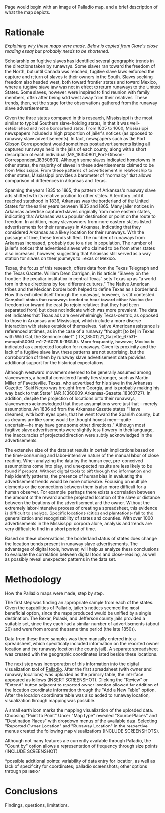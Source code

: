 Page would begin with an image of Palladio map, and a brief description of what the map depicts.

# Rationale

*Explaining why these maps were made. Below is copied from Clare's close reading essay but probably needs to be shortened.*

Scholarship on fugitive slaves has identified several geographic trends in the directions taken by runaways. Some slaves ran toward the freedom of the North, but until Canada was reached, fugitive slave laws enforced the capture and return of slaves to their owners in the South. Slaves seeking freedom also headed west, both toward frontier states and toward Mexico, where a fugitive slave law was not in effect to return runaways to the United States. Some slaves, however, were inspired to find reunion with family members, often after being sold west away from their relatives. These trends, then, set the stage for the observations gathered from the runaway slave advertisements.

Given the three states compared in this research, Mississippi is the most similar to typical Southern slave-holding states, in that it was well-established and not a borderland state. From 1835 to 1860, Mississippi newspapers included a high proportion of jailer's notices (as opposed to runaway slave advertisements). In fact, newspapers such as the Port Gibson Correspondent would sometimes post advertisements listing all captured runaways held in the jails of each county, along with a short description of each individual (MS_18350801_Port-Gibson-Correspondent_18350801). Although some slaves indicated hometowns in other states, the majority of slaves in these advertisements claimed to be from Mississippi. From these patterns of advertisement in relationship to other states,  Mississippi provides a barometer of “normalcy” that allows comparison of differences in Arkansas and Texas.

Spanning the years 1835 to 1865, the pattern of Arkansas's runaway slave ads shifted with its relative position to other states. A territory until it reached statehood in 1836, Arkansas was the borderland of the United States for the earlier years between 1835 and 1865. Many jailer notices in Arkansas advertise captured slaves originally from more eastern states, indicating that Arkansas was a popular destination or point on the route to freedom. In addition, many slaveowners from more eastern states listed advertisements for their runaways in Arkansas, indicating that they considered Arkansas as a likely location for their runaways.  With the passage of time, these trends shifted. The number of runaways from Arkansas increased, probably due to a rise in population.  The number of jailer's notices that advertised slaves who claimed to be from other states also increased, however, suggesting that Arkansas still served as a way station for slaves on their journeys to Texas or Mexico.

Texas, the focus of this research, offers data from the Texas Telegraph and the Texas Gazette. William Dean Carrigan, in his article “Slavery on the frontier: the peculiar institution in central Texas” sets Texas up as “a world torn in three directions by four different cultures.” The Native American tribes and the Mexican border both helped to define Texas as a borderland. How this exhibited itself through the runaways, however, is still contested. Campbell states that runaways tended to head toward either Mexico (for freedom) or toward the east (to rejoin relatives that they had been separated from) but does not indicate which was more prevalent. The data set indicates that Texas ads are overwhelmingly Texas-centric, as opposed to those in Arkansas and Mississippi, which include a more diverse interaction with states outside of themselves. Native American assistance is referenced at times,  as in the case of a runaway “thought [to be] in Texas with Wild Cat, the Seminole chief” ( TX_18501221_Gazette_67531-metapth80961-m1-7-6078.5-1168.5).  More frequently, however, Mexico is indicated as a projected location for runaways. Given its proximity and the lack of a fugitive slave law, these patterns are not surprising, but the corroboration of them by runaway slave advertisement data provides additional support for the historical expectations.

Although westward movement seemed to be generally assumed among slaveowners, a handful considered family ties stronger, such as  Martin Miller of Fayetteville, Texas, who advertised for his slave in the Arkansas Gazette: “Said Negro was brought from Georgia, and is probably making his way back to that State” (AR_18360909_Arkansas-Gazette_18360727). In addition, despite the projection of  locations onto their runaways, slaveowners acknowledged that these assumptions were just that – merely assumptions. An 1836 ad from the Arkansas Gazette states “I have dreamed, with both eyes open, that he went toward the Spanish county; but as dreams are like some would be thought honest men―quite uncertain―he may have gone some other directions.” Although most fugitive slave advertisements were slightly less flowery in their language, the inaccuracies of projected direction were subtly acknowledged in the advertisements.

The extensive size of the data set results in certain implications based on the time-consuming and labor-intensive nature of the manual labor of close reading. When analyzing the data by the human eye, pre-conceived assumptions come into play, and unexpected results are less likely to be found if present. Without digital tools to sift through the information and help identify patterns, the presence of human bias in evaluating the advertisement trends would be more noticeable.  Focusing on multiple elements or the connections between them is also more difficult for a human observer. For example, perhaps there exists a correlation between the amount of the reward and the projected location of the slave or distance between the locations of the advertisement and the owner. Without the extremely labor-intensive process of creating a spreadsheet, this evidence is difficult to analyze. Specific locations (cities and plantations) fall to the generalization and recognizability of states and counties. With over 1000 advertisements in the Mississippi corpora alone, analysis and trends are very difficult to find in a short period of time.

Based on these observations, the borderland status of states does change the location trends present in runaway slave advertisements. The advantages of digital tools, however, will help us analyze these conclusions to evaluate the correlation between digital tools and close-reading, as well as possibly reveal unexpected patterns in the data set.

# Methodology

How the Palladio maps were made, step by step.

The first step was finding an appropriate sample from each of the states. Given the capabilities of Palladio, jailer's notices seemed the most beneficial option, since the maps produced would be unified by a single destination. The Bexar, Pulaski, and Jefferson county jails provided a suitable set, since they each had a similar number of advertisements (about 20) and were from around the same time period (the late 1850s).

Data from these three samples was then manually entered into a spreadsheet, which specifically included information on the reported owner location and the runaway location (the county jail). A separate spreadsheet was created with the geographic coordinates listed beside these locations.

The next step was incorporation of this information into the digital visualization tool of [Palladio](http://palladio.designhumanities.org/). After the first spreadsheet (with owner and runaway locations) was uploaded as the primary table, the interface appeared as follows (INSERT SCREENSHOT). Clicking the "Review" or "Extend" button adjacent to reported owner location allowed for addition of the location coordinate information through the "Add a New Table"  option. After the location coordinate table was also added to runaway location, visualization through mapping was possible.

A small earth icon marks the mapping visualization of the uploaded data. Choosing "Point to Point" Under "Map type" revealed "Source Places" and "Destination Places" with dropdown menus of the available data. Selecting "Reported Owner Location" and "Runaway Location" in the respective menus created the following map visualizations (INCLUDE SCREENSHOTS).

Although not many features are currently available through Palladio, the "Count by" option allows a representation of frequency through size points (INCLUDE SCREENSHOT)

*possible additional points: variability of data entry for location, as well as lack of specificity for coordinates; palladio screenshots; other options through palladio?

# Conclusions

Findings, questions, limitations.
